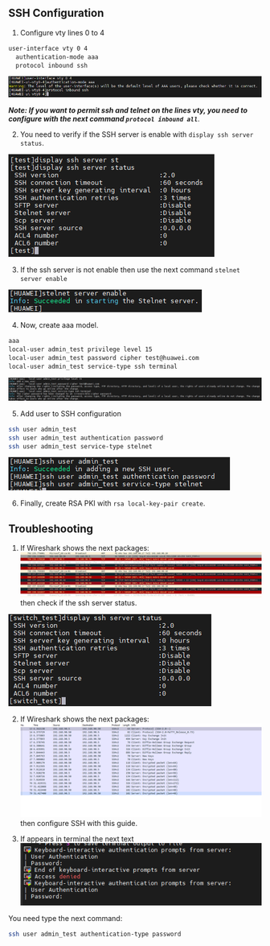 SSH Configuration
---

1. Configure vty lines 0 to 4
```sh
user-interface vty 0 4
  authentication-mode aaa
  protocol inbound ssh
```

  ![png](./images/linesvty04.png)

  ***Note: If you want to permit ssh and telnet on the lines vty, you need to configure with the next command `protocol inbound all`***.

2. You need to verify if the SSH server is enable with `display ssh server status`.

  ![png](./images/serversshstatus.png)


3. If the ssh server is not enable then use the next command `stelnet server enable`

  ![png](./images/stelnet_enable.png)


4. Now, create aaa model.
  ```sh
  aaa
  local-user admin_test privilege level 15
  local-user admin_test password cipher test@huawei.com
  local-user admin_test service-type ssh terminal
  ```

  ![png](./images/aaa_addlocalusers.png)


5. Add user to SSH configuration
  ```sh
  ssh user admin_test
  ssh user admin_test authentication password
  ssh user admin_test service-type stelnet
  ```
  ![png](./images/ssh_useradds.png)


6. Finally, create RSA PKI with `rsa local-key-pair create`.





Troubleshooting
---

1. If Wireshark shows the next packages:
  ![png](./images/1.ssh.not_service_enable.png)
then check if the ssh server status.

  ![png](./images/1.ssh.display_ssh_server_status.png)

2. If Wireshark shows the next packages:
  ![png](./images/2.ssh.wireshark.png)
then configure SSH with this guide.

3. If appears in terminal the next text
  ![png](./images/6.error_password_ssh.png)

You need type the next command:
```sh
ssh user admin_test authentication-type password
```
